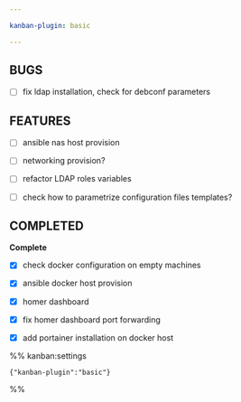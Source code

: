 ```yaml
---

kanban-plugin: basic

---
```


## BUGS

- [ ] fix ldap installation, check for debconf parameters


## FEATURES

- [ ] ansible nas host provision
- [ ] networking provision?
- [ ] refactor LDAP roles variables
- [ ] check how to parametrize configuration files templates?


## COMPLETED

**Complete**
- [x] check docker configuration on empty machines
- [x] ansible docker host provision
- [x] homer dashboard
- [x] fix homer dashboard port forwarding
- [x] add portainer installation on docker host




%% kanban:settings
```
{"kanban-plugin":"basic"}
```
%%